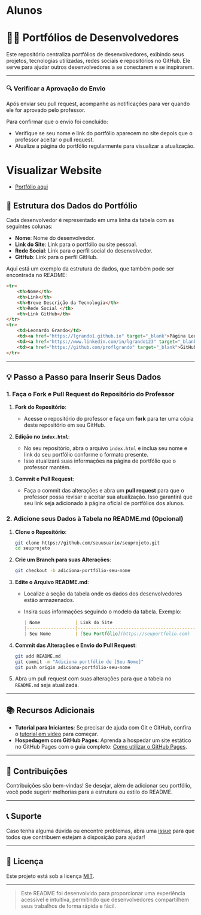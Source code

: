 # Alunos

# 🧑‍💻 Portfólios de Desenvolvedores

Este repositório centraliza portfólios de desenvolvedores, exibindo seus projetos, tecnologias utilizadas, redes sociais e repositórios no GitHub. Ele serve para ajudar outros desenvolvedores a se conectarem e se inspirarem.

---

### 🔍 Verificar a Aprovação do Envio

Após enviar seu pull request, acompanhe as notificações para ver quando ele for aprovado pelo professor. 

Para confirmar que o envio foi concluído:
- Verifique se seu nome e link do portfólio aparecem no site depois que o professor aceitar o pull request.
- Atualize a página do portfólio regularmente para visualizar a atualização.

# Visualizar Website
- [Portfólio aqui](https://proflgrando.github.io/ProgramacaoWEB-SI-6semestre2024/)

## 📄 Estrutura dos Dados do Portfólio

Cada desenvolvedor é representado em uma linha da tabela com as seguintes colunas:
- **Nome**: Nome do desenvolvedor.
- **Link do Site**: Link para o portfólio ou site pessoal.
- **Rede Social**: Link para o perfil social do desenvolvedor.
- **GitHub**: Link para o perfil GitHub.

Aqui está um exemplo da estrutura de dados, que também pode ser encontrada no README:

```html
<tr>
    <th>Nome</th>
    <th>Link</th>
    <th>Breve Descrição da Tecnologia</th>
    <th>Rede Social </th> 
    <th>Link GitHub</th>
</tr>
<tr>
    <td>Leonardo Grando</td>
    <td><a href="https://lgrando1.github.io" target="_blank">Página Leonardo Grando</a></td>
    <td><a href="https://www.linkedin.com/in/lgrando123" target="_blank">LinkedIn</a></td>
    <td><a href="https://github.com/proflgrando" target="_blank">GitHub</a></td>
</tr>
```

---

## 💡 Passo a Passo para Inserir Seus Dados

### 1. Faça o Fork e Pull Request do Repositório do Professor

1. **Fork do Repositório**:
   - Acesse o repositório do professor e faça um **fork** para ter uma cópia deste repositório em seu GitHub.

2. **Edição no `index.html`**:
   - No seu repositório, abra o arquivo `index.html` e inclua seu nome e link do seu portfólio conforme o formato presente.
   - Isso atualizará suas informações na página de portfólio que o professor mantém.

3. **Commit e Pull Request**:
   - Faça o commit das alterações e abra um **pull request** para que o professor possa revisar e aceitar sua atualização. Isso garantirá que seu link seja adicionado à página oficial de portfólios dos alunos.

### 2. Adicione seus Dados à Tabela no README.md (Opcional)

1. **Clone o Repositório**:
   ```bash
   git clone https://github.com/seuusuario/seuprojeto.git
   cd seuprojeto
   ```

2. **Crie um Branch para suas Alterações**:
   ```bash
   git checkout -b adiciona-portfólio-seu-nome
   ```

3. **Edite o Arquivo README.md**:
   - Localize a seção da tabela onde os dados dos desenvolvedores estão armazenados.
   - Insira suas informações seguindo o modelo da tabela. Exemplo:

     ```markdown
     | Nome             | Link do Site                                                                            | Rede Social                                         | GitHub                                         |
     |------------------|-----------------------------------------------------------------------------------------|-----------------------------------------------------|------------------------------------------------|
     | Seu Nome         | [Seu Portfólio](https://seuportfolio.com)                                               | [LinkedIn](https://www.linkedin.com/in/seu-perfil)  | [GitHub](https://github.com/seuperfil)         |
     ```

4. **Commit das Alterações e Envio do Pull Request**:
   ```bash
   git add README.md
   git commit -m "Adiciona portfólio de [Seu Nome]"
   git push origin adiciona-portfólio-seu-nome
   ```

5. Abra um pull request com suas alterações para que a tabela no `README.md` seja atualizada.

---

## 📚 Recursos Adicionais

- **Tutorial para Iniciantes**: Se precisar de ajuda com Git e GitHub, confira o [tutorial em vídeo](https://youtu.be/3xeN0HXTt84?si=2feMUeK1weRPISgv) para começar.
- **Hospedagem com GitHub Pages**: Aprenda a hospedar um site estático no GitHub Pages com o guia completo: [Como utilizar o GitHub Pages](https://lgrando1.github.io/post/ghpages/).

---

## 🤝 Contribuições

Contribuições são bem-vindas! Se desejar, além de adicionar seu portfólio, você pode sugerir melhorias para a estrutura ou estilo do README. 

---

## 📞 Suporte

Caso tenha alguma dúvida ou encontre problemas, abra uma [issue](https://github.com/proflgrando/ProgramacaoWEB-SI-6semestre2024/issues) para que todos que contribuem estejam à disposição para ajudar!

---

## 🔖 Licença

Este projeto está sob a licença [MIT](LICENSE).

---

> Este README foi desenvolvido para proporcionar uma experiência acessível e intuitiva, permitindo que desenvolvedores compartilhem seus trabalhos de forma rápida e fácil.
